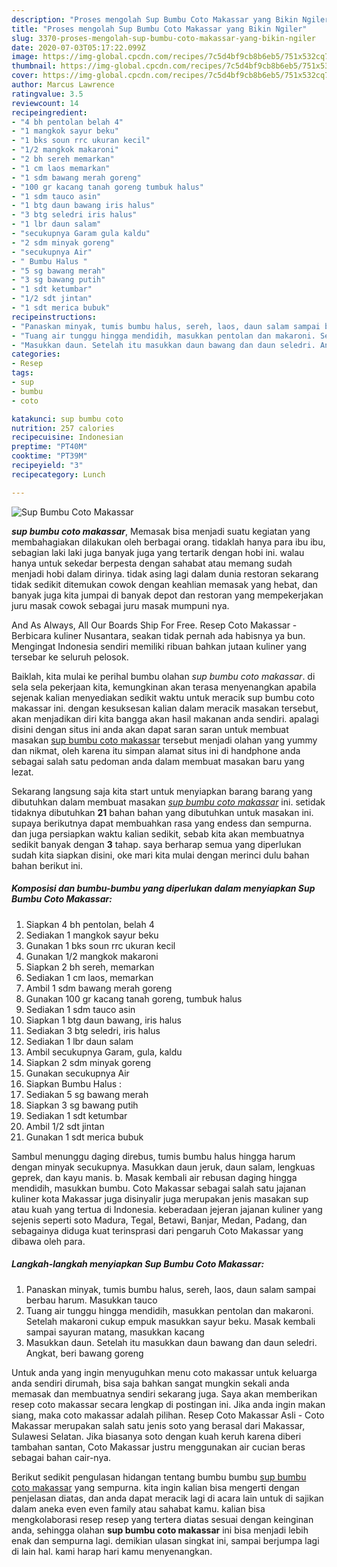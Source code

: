 ```yaml
---
description: "Proses mengolah Sup Bumbu Coto Makassar yang Bikin Ngiler"
title: "Proses mengolah Sup Bumbu Coto Makassar yang Bikin Ngiler"
slug: 3370-proses-mengolah-sup-bumbu-coto-makassar-yang-bikin-ngiler
date: 2020-07-03T05:17:22.099Z
image: https://img-global.cpcdn.com/recipes/7c5d4bf9cb8b6eb5/751x532cq70/sup-bumbu-coto-makassar-foto-resep-utama.jpg
thumbnail: https://img-global.cpcdn.com/recipes/7c5d4bf9cb8b6eb5/751x532cq70/sup-bumbu-coto-makassar-foto-resep-utama.jpg
cover: https://img-global.cpcdn.com/recipes/7c5d4bf9cb8b6eb5/751x532cq70/sup-bumbu-coto-makassar-foto-resep-utama.jpg
author: Marcus Lawrence
ratingvalue: 3.5
reviewcount: 14
recipeingredient:
- "4 bh pentolan belah 4"
- "1 mangkok sayur beku"
- "1 bks soun rrc ukuran kecil"
- "1/2 mangkok makaroni"
- "2 bh sereh memarkan"
- "1 cm laos memarkan"
- "1 sdm bawang merah goreng"
- "100 gr kacang tanah goreng tumbuk halus"
- "1 sdm tauco asin"
- "1 btg daun bawang iris halus"
- "3 btg seledri iris halus"
- "1 lbr daun salam"
- "secukupnya Garam gula kaldu"
- "2 sdm minyak goreng"
- "secukupnya Air"
- " Bumbu Halus "
- "5 sg bawang merah"
- "3 sg bawang putih"
- "1 sdt ketumbar"
- "1/2 sdt jintan"
- "1 sdt merica bubuk"
recipeinstructions:
- "Panaskan minyak, tumis bumbu halus, sereh, laos, daun salam sampai berbau harum. Masukkan tauco"
- "Tuang air tunggu hingga mendidih, masukkan pentolan dan makaroni. Setelah makaroni cukup empuk masukkan sayur beku. Masak kembali sampai sayuran matang, masukkan kacang"
- "Masukkan daun. Setelah itu masukkan daun bawang dan daun seledri. Angkat, beri bawang goreng"
categories:
- Resep
tags:
- sup
- bumbu
- coto

katakunci: sup bumbu coto 
nutrition: 257 calories
recipecuisine: Indonesian
preptime: "PT40M"
cooktime: "PT39M"
recipeyield: "3"
recipecategory: Lunch

---
```



![Sup Bumbu Coto Makassar](https://img-global.cpcdn.com/recipes/7c5d4bf9cb8b6eb5/751x532cq70/sup-bumbu-coto-makassar-foto-resep-utama.jpg)

<b><i>sup bumbu coto makassar</i></b>, Memasak bisa menjadi suatu kegiatan yang membahagiakan dilakukan oleh berbagai orang. tidaklah hanya para ibu ibu, sebagian laki laki juga banyak juga yang tertarik dengan hobi ini. walau hanya untuk sekedar berpesta dengan sahabat atau memang sudah menjadi hobi dalam dirinya. tidak asing lagi dalam dunia restoran sekarang tidak sedikit ditemukan cowok dengan keahlian memasak yang hebat, dan banyak juga kita jumpai di banyak depot dan restoran yang mempekerjakan juru masak cowok sebagai juru masak mumpuni nya.

And As Always, All Our Boards Ship For Free. Resep Coto Makassar - Berbicara kuliner Nusantara, seakan tidak pernah ada habisnya ya bun. Mengingat Indonesia sendiri memiliki ribuan bahkan jutaan kuliner yang tersebar ke seluruh pelosok.

Baiklah, kita mulai ke perihal bumbu olahan <i>sup bumbu coto makassar</i>. di sela sela pekerjaan kita, kemungkinan akan terasa menyenangkan apabila sejenak kalian menyediakan sedikit waktu untuk meracik sup bumbu coto makassar ini. dengan kesuksesan kalian dalam meracik masakan tersebut, akan menjadikan diri kita bangga akan hasil makanan anda sendiri. apalagi disini dengan situs ini anda akan dapat saran saran untuk membuat masakan <u>sup bumbu coto makassar</u> tersebut menjadi olahan yang yummy dan nikmat, oleh karena itu simpan alamat situs ini di handphone anda sebagai salah satu pedoman anda dalam membuat masakan baru yang lezat.


Sekarang langsung saja kita start untuk menyiapkan barang barang yang dibutuhkan dalam membuat masakan <u><i>sup bumbu coto makassar</i></u> ini. setidak tidaknya dibutuhkan <b>21</b> bahan bahan yang dibutuhkan untuk masakan ini. supaya berikutnya dapat membuahkan rasa yang endess dan sempurna. dan juga persiapkan waktu kalian sedikit, sebab kita akan membuatnya sedikit banyak dengan <b>3</b> tahap. saya berharap semua yang diperlukan sudah kita siapkan disini, oke mari kita mulai dengan merinci dulu bahan bahan berikut ini.

<!--inarticleads1-->

##### Komposisi dan bumbu-bumbu yang diperlukan dalam menyiapkan Sup Bumbu Coto Makassar:

1. Siapkan 4 bh pentolan, belah 4
1. Sediakan 1 mangkok sayur beku
1. Gunakan 1 bks soun rrc ukuran kecil
1. Gunakan 1/2 mangkok makaroni
1. Siapkan 2 bh sereh, memarkan
1. Sediakan 1 cm laos, memarkan
1. Ambil 1 sdm bawang merah goreng
1. Gunakan 100 gr kacang tanah goreng, tumbuk halus
1. Sediakan 1 sdm tauco asin
1. Siapkan 1 btg daun bawang, iris halus
1. Sediakan 3 btg seledri, iris halus
1. Sediakan 1 lbr daun salam
1. Ambil secukupnya Garam, gula, kaldu
1. Siapkan 2 sdm minyak goreng
1. Gunakan secukupnya Air
1. Siapkan  Bumbu Halus :
1. Sediakan 5 sg bawang merah
1. Siapkan 3 sg bawang putih
1. Sediakan 1 sdt ketumbar
1. Ambil 1/2 sdt jintan
1. Gunakan 1 sdt merica bubuk


Sambul menunggu daging direbus, tumis bumbu halus hingga harum dengan minyak secukupnya. Masukkan daun jeruk, daun salam, lengkuas geprek, dan kayu manis. b. Masak kembali air rebusan daging hingga mendidih, masukkan bumbu. Coto Makassar sebagai salah satu jajanan kuliner kota Makassar juga disinyalir juga merupakan jenis masakan sup atau kuah yang tertua di Indonesia. keberadaan jejeran jajanan kuliner yang sejenis seperti soto Madura, Tegal, Betawi, Banjar, Medan, Padang, dan sebagainya diduga kuat terinsprasi dari pengaruh Coto Makassar yang dibawa oleh para. 

<!--inarticleads2-->

##### Langkah-langkah menyiapkan Sup Bumbu Coto Makassar:

1. Panaskan minyak, tumis bumbu halus, sereh, laos, daun salam sampai berbau harum. Masukkan tauco
1. Tuang air tunggu hingga mendidih, masukkan pentolan dan makaroni. Setelah makaroni cukup empuk masukkan sayur beku. Masak kembali sampai sayuran matang, masukkan kacang
1. Masukkan daun. Setelah itu masukkan daun bawang dan daun seledri. Angkat, beri bawang goreng


Untuk anda yang ingin menyuguhkan menu coto makassar untuk keluarga anda sendiri dirumah, bisa saja bahkan sangat mungkin sekali anda memasak dan membuatnya sendiri sekarang juga. Saya akan memberikan resep coto makassar secara lengkap di postingan ini. Jika anda ingin makan siang, maka coto makassar adalah pilihan. Resep Coto Makassar Asli - Coto Makassar merupakan salah satu jenis soto yang berasal dari Makassar, Sulawesi Selatan. Jika biasanya soto dengan kuah keruh karena diberi tambahan santan, Coto Makassar justru menggunakan air cucian beras sebagai bahan cair-nya. 

Berikut sedikit pengulasan hidangan tentang bumbu bumbu <u>sup bumbu coto makassar</u> yang sempurna. kita ingin kalian bisa mengerti dengan penjelasan diatas, dan anda dapat meracik lagi di acara lain untuk di sajikan dalam aneka even even family atau sahabat kamu. kalian bisa mengkolaborasi resep resep yang tertera diatas sesuai dengan keinginan anda, sehingga olahan <b>sup bumbu coto makassar</b> ini bisa menjadi lebih enak dan sempurna lagi. demikian ulasan singkat ini, sampai berjumpa lagi di lain hal. kami harap hari kamu menyenangkan.
